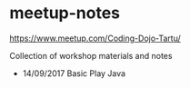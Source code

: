 # meetup-notes

https://www.meetup.com/Coding-Dojo-Tartu/

Collection of workshop materials and notes

- 14/09/2017 Basic Play Java


